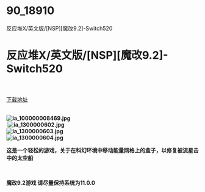 # 90_18910
反应堆X/英文版/[NSP][魔改9.2]-Switch520
# 反应堆X/英文版/[NSP][魔改9.2]-Switch520
 <br/></br>
[下载地址](https://www.switch520.cc/article/18910 "下载地址")
<br/></br>

<p><strong><img title="ia_100000008469.jpg" src="https://www.switch520.cc/muke_img/2021_06_21_287a02eba1bcb.jpg" alt="ia_100000008469.jpg"></strong><br>
<strong>&nbsp;<img title="ia_1300000602.jpg" src="https://www.switch520.cc/muke_img/2021_06_21_58a46a19839e7.jpg" alt="ia_1300000602.jpg"><br>
<img title="ia_1300000603.jpg" src="https://www.switch520.cc/muke_img/2021_06_21_af662ac97d497.jpg" alt="ia_1300000603.jpg"><br>
<img title="ia_1300000604.jpg" src="https://www.switch520.cc/muke_img/2021_06_21_3ba6b9a3ad67c.jpg" alt="ia_1300000604.jpg"></strong></p>
<p><strong>这是一个轻松的游戏，关于在科幻环境中移动能量网格上的盒子，以修复被流星击中的太空船</strong></p>
<p>&nbsp;</p>
<p><strong>魔改9.2游戏 请尽量保持系统为11.0.0</strong></p>

